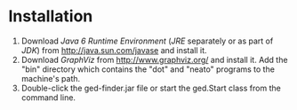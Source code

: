 # Installation #

  1. Download _Java 6 Runtime Environment_ (_JRE_ separately or as part of _JDK_) from http://java.sun.com/javase and install it.
  1. Download _GraphViz_ from http://www.graphviz.org/ and install it. Add the "bin" directory which contains the "dot" and "neato" programs to the machine's path.
  1. Double-click the ged-finder.jar file or start the ged.Start class from the command line.